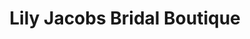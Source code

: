 ---
title: "Lily Jacobs Bridal Boutique"
url: /east-grinstead/lily-jacobs-bridal-boutique/
shop: Kleidung
---
